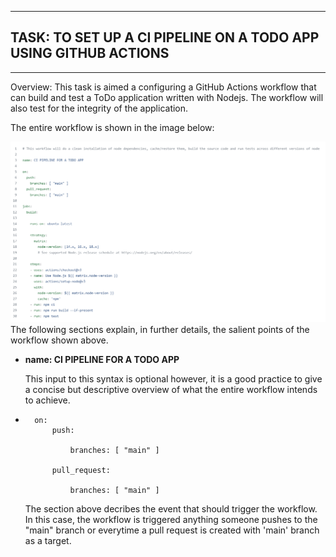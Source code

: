 
___
## TASK: TO SET UP A CI PIPELINE ON A TODO APP USING GITHUB ACTIONS
___

Overview: This task is aimed a configuring a GitHub Actions workflow that can build and test  a ToDo application written with Nodejs. The workflow will also test for the integrity of the application. 

The entire workflow is shown in the image below:

![CI WORKFLOW IMAGE](./images/workflow.PNG 'Entire CI Workflow')
The following sections explain, in further details, the salient points of the workflow shown above.


*  **name: CI PIPELINE FOR A TODO APP**

    This input to this syntax is optional however, it is a good practice to give a concise but descriptive overview of what the entire workflow intends to achieve.

*       on:
            push:

                branches: [ "main" ]

            pull_request:

                branches: [ "main" ]

    The section above decribes the event that should trigger the workflow. In this case, the workflow is triggered anything someone pushes to the "main" branch or everytime a pull request is created with 'main' branch as a target.


